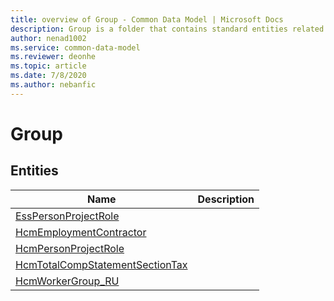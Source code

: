 ```yaml
---
title: overview of Group - Common Data Model | Microsoft Docs
description: Group is a folder that contains standard entities related to the Common Data Model.
author: nenad1002
ms.service: common-data-model
ms.reviewer: deonhe
ms.topic: article
ms.date: 7/8/2020
ms.author: nebanfic
---
```


# Group


## Entities

|Name|Description|
|---|---|
|[EssPersonProjectRole](EssPersonProjectRole.md)||
|[HcmEmploymentContractor](HcmEmploymentContractor.md)||
|[HcmPersonProjectRole](HcmPersonProjectRole.md)||
|[HcmTotalCompStatementSectionTax](HcmTotalCompStatementSectionTax.md)||
|[HcmWorkerGroup_RU](HcmWorkerGroup_RU.md)||
